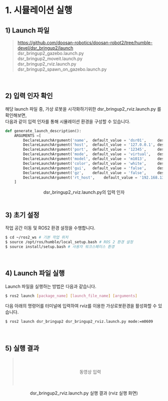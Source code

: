 # 1. 시뮬레이션 실행

## 1) Launch 파일
> https://github.com/doosan-robotics/doosan-robot2/tree/humble-devel/dsr_bringup2/launch <br/>
> dsr_bringup2_gazebo.launch.py <br/>
> dsr_bringup2_moveit.launch.py <br/>
> dsr_bringup2_rviz.launch.py <br/>
> dsr_bringup2_spawn_on_gazebo.launch.py <br/>

<br/>

## 2) 입력 인자 확인
해당 launch 파일 중, 가상 로봇을 시각화하기위한 dsr_bringup2_rviz.launch.py 를 확인해보면, <br/>
다음과 같이 입력 인자를 통해 시뮬레이션 환경을 구성할 수 있습니다. <br/>

```python
def generate_launch_description():
    ARGUMENTS =[ 
        DeclareLaunchArgument('name',  default_value = 'dsr01',     description = 'NAME_SPACE'     ),
        DeclareLaunchArgument('host',  default_value = '127.0.0.1', description = 'ROBOT_IP'       ),
        DeclareLaunchArgument('port',  default_value = '12345',     description = 'ROBOT_PORT'     ),
        DeclareLaunchArgument('mode',  default_value = 'virtual',   description = 'OPERATION MODE' ),
        DeclareLaunchArgument('model', default_value = 'm1013',     description = 'ROBOT_MODEL'    ),
        DeclareLaunchArgument('color', default_value = 'white',     description = 'ROBOT_COLOR'    ),
        DeclareLaunchArgument('gui',   default_value = 'false',     description = 'Start RViz2'    ),
        DeclareLaunchArgument('gz',    default_value = 'false',     description = 'USE GAZEBO SIM'    ),
        DeclareLaunchArgument('rt_host',    default_value = '192.168.137.50',     description = 'ROBOT_RT_IP'    ),
    ]
```
<center>dsr_bringup2_rviz.launch.py의 입력 인자</center>

<br/>

## 3) 초기 설정
작업 공간 이동 및 ROS2 환경 설정을 수행합니다.
``` bash
$ cd ~/ros2_ws # 기본 작업 위치
$ source /opt/ros/humble/local_setup.bash # ROS 2 환경 설정
$ source install/setup.bash # 사용자 워크스페이스 환경
```

<br/>

## 4) Launch 파일 실행
Launch 파일을 실행하는 방법은 다음과 같습니다.
```bash
$ ros2 launch [package_name] [launch_file_name] [arguments]
```
다음 아래의 명령어를 터미널에 입력하여 rviz를 이용한 가상로봇환경을 활성화할 수 있습니다.
```bash
$ ros2 launch dsr_bringup2 dsr_bringup2_rviz.launch.py mode:=m0609
```

<br/>

## 5) 실행 결과
> <br/>
> <br/>
> <center>동영상 입력</center>
> <br/>
> <br/>
<center>dsr_bringup2_rviz.launch.py 실행 결과 (rviz 실행 화면)</center>


<!------------------------------------------------------------------->

<!--
<details>
<summary>1. 우분투 다운로드 (Ubuntu 22.04.5 LTS (Jammy Jellyfish))</summary>

1. 해당 링크를 통해 iso 파일 다운로드 (ubuntu-22.04.5-desktop-amd64.iso)  
https://releases.ubuntu.com/jammy/

```bash

```

</details>
-->

<!--  -->
